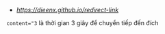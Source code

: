 - _https://dieenx.github.io/redirect-link_

`content="3`
là thời gian 3 giây để chuyển tiếp đến đích
